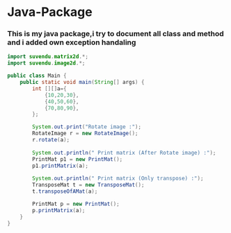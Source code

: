 # Java-Package
### This is my java package,i try to document all class and method and i added own exception handaling

```java
import suvendu.matrix2d.*;
import suvendu.image2d.*;

public class Main {
    public static void main(String[] args) {
        int [][]a={
            {10,20,30},
            {40,50,60},
            {70,80,90},
        };

        System.out.print("Rotate image :");
        RotateImage r = new RotateImage();
        r.rotate(a);
        
        System.out.println(" Print matrix (After Rotate image) :");
        PrintMat p1 = new PrintMat();
        p1.printMatrix(a);
        
        System.out.println(" Print matrix (Only transpose) :");
        TransposeMat t = new TransposeMat();
        t.transposeOfAMat(a);

        PrintMat p = new PrintMat();
        p.printMatrix(a);
    }
}
```
